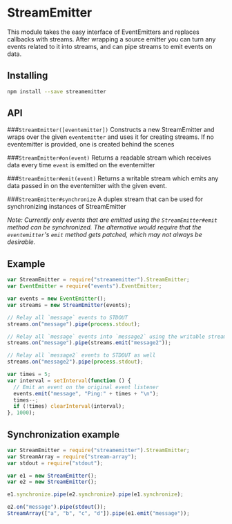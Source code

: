 # StreamEmitter

This module takes the easy interface of EventEmitters and replaces callbacks
with streams. After wrapping a source emitter you can turn any events related
to it into streams, and can pipe streams to emit events on data.

## Installing

``` bash
npm install --save streamemitter
```

## API

###`StreamEmitter([eventemitter])`
Constructs a new StreamEmitter and wraps over
the given `eventemitter` and uses it for creating streams.
If no eventemitter is provided, one is created behind the scenes

###`StreamEmitter#on(event)`
Returns a readable stream which receives data every
time `event` is emitted on the eventemitter

###`StreamEmitter#emit(event)`
Returns a writable stream which emits any data
passed in on the eventemitter with the given event.

###`StreamEmitter#synchronize`
A duplex stream that can be used for synchronizing instances of StreamEmitter

*Note: Currently only events that are emitted using the `StreamEmitter#emit`
method can be synchronized. The alternative would require that the `eventemitter`'s
`emit` method gets patched, which may not always be desirable.*

## Example
``` javascript
var StreamEmitter = require("streamemitter").StreamEmitter;
var EventEmitter = require("events").EventEmitter;

var events = new EventEmitter();
var streams = new StreamEmitter(events);

// Relay all `message` events to STDOUT
streams.on("message").pipe(process.stdout);

// Relay all `message` events into `message2` using the writable stream from emit
streams.on("message").pipe(streams.emit("message2"));

// Relay all `message2` events to STDOUT as well
streams.on("message2").pipe(process.stdout);

var times = 5;
var interval = setInterval(function () {
  // Emit an event on the original event listener
  events.emit("message", "Ping:" + times + "\n");
  times--;
  if (!times) clearInterval(interval);
}, 1000);
```

## Synchronization example
``` javascript
var StreamEmitter = require("streamemitter").StreamEmitter;
var StreamArray = require("stream-array");
var stdout = require("stdout");

var e1 = new StreamEmitter();
var e2 = new StreamEmitter();

e1.synchronize.pipe(e2.synchronize).pipe(e1.synchronize);

e2.on("message").pipe(stdout());
StreamArray(["a", "b", "c", "d"]).pipe(e1.emit("message"));

```
